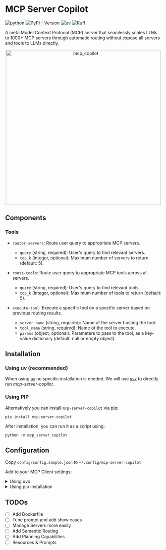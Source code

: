 # MCP Server Copilot

[![python](https://img.shields.io/badge/-Python_3.10_%7C_3.11_%7C_3.12-blue?logo=python&logoColor=white&style=flat-square)](https://github.com/tshu-w/mcp-copilot)
[![PyPI - Version](https://img.shields.io/pypi/v/mcp-server-copilot?style=flat-square)](https://pypi.org/project/mcp-server-copilot)
[![uv](https://img.shields.io/endpoint?url=https://raw.githubusercontent.com/astral-sh/uv/main/assets/badge/v0.json&style=flat-square)](https://github.com/astral-sh/uv)
[![Ruff](https://img.shields.io/endpoint?url=https://raw.githubusercontent.com/astral-sh/ruff/main/assets/badge/v2.json&style=flat-square)](https://github.com/astral-sh/ruff)

A meta Model Context Protocol (MCP) server that seamlessly scales LLMs to 1000+ MCP servers through automatic routing without expose all servers and tools to LLMs directly.

<p align="center">
  <img src="https://github.com/user-attachments/assets/7bb3ac79-6706-4fc5-8dab-2f0a3e5b981c" alt="mcp_copilot" style="max-width:100%; height:auto; width:500px;">
</p>

## Components

### Tools

- `router-servers`: Route user query to appropriate MCP servers.
  - `query` (string, required): User's query to find relevant servers.
  - `top_k` (integer, optional): Maximum number of servers to return (default: 5).

- `route-tools`: Route user query to appropriate MCP tools across all servers.
  - `query` (string, required): User's query to find relevant tools.
  - `top_k` (integer, optional): Maximum number of tools to return (default: 5).

- `execute-tool`: Execute a specific tool on a specific server based on previous routing results.
  - `server_name` (string, required): Name of the server hosting the tool.
  - `tool_name` (string, required): Name of the tool to execute.
  - `params` (object, optional): Parameters to pass to the tool, as a key-value dictionary (default: null or empty object).

## Installation

### Using uv (recommended)

When using [`uv`](https://docs.astral.sh/uv/) no specific installation is needed. We will
use [`uvx`](https://docs.astral.sh/uv/guides/tools/) to directly run *mcp-server-copilot*.

### Using PIP

Alternatively you can install `mcp-server-copilot` via pip:

```
pip install mcp-server-copilot
```

After installation, you can run it as a script using:

```
python -m mcp_server_copilot
```

## Configuration

Copy `config/config.sample.json` to `~/.config/mcp-server-copilot`

Add to your MCP Client settings:

<details>
<summary>Using uvx</summary>

```json
{
  "mcpServers": {
    "copilot": {
      "command": "uvx",
      "args": ["mcp-server-copilot", "--config", "~/.config/mcp-server-copilot/config.json"]
    }
  }
}
```
</details>

<details>
<summary>Using pip installation</summary>

```json
{
  "mcpServers": {
    "copilot": {
      "command": "python",
      "args": ["-m", "mcp_server_copilot", "--config", "~/.config/mcp-server-copilot/config.json"]
    }
  }
}
```
</details>

## TODOs

- [ ] Add Dockerfile
- [ ] Tune prompt and add show cases
- [ ] Manage Servers more easily
- [ ] Add Semantic Routing
- [ ] Add Planning Capabilities
- [ ] Resources & Prompts
